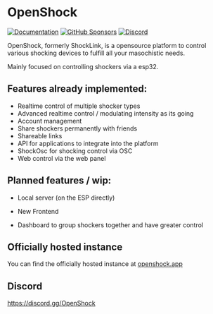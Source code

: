 # OpenShock

[![Documentation](https://img.shields.io/badge/docs-mkdocs-blue.svg)](https://openshock.org)
[![GitHub Sponsors](https://img.shields.io/badge/GitHub-Sponsors-ff69b4)](https://github.com/sponsors/openshock)
[![Discord](https://img.shields.io/discord/1078124408775901204)](https://discord.gg/openshock)

OpenShock, formerly ShockLink, is a opensource platform to control various shocking devices to fulfill all your masochistic needs.

Mainly focused on controlling shockers via a esp32.

## Features already implemented:
+ Realtime control of multiple shocker types
+ Advanced realtime control / modulating intensity as its going
+ Account management
+ Share shockers permanently with friends
+ Shareable links
+ API for applications to integrate into the platform
+ ShockOsc for shocking control via OSC
+ Web control via the web panel

## Planned features / wip:
+ Local server (on the ESP directly)
+ New Frontend
  
+ Dashboard to group shockers together and have greater control

## Officially hosted instance

You can find the officially hosted instance at [openshock.app](https://openshock.app)


## Discord
https://discord.gg/OpenShock
